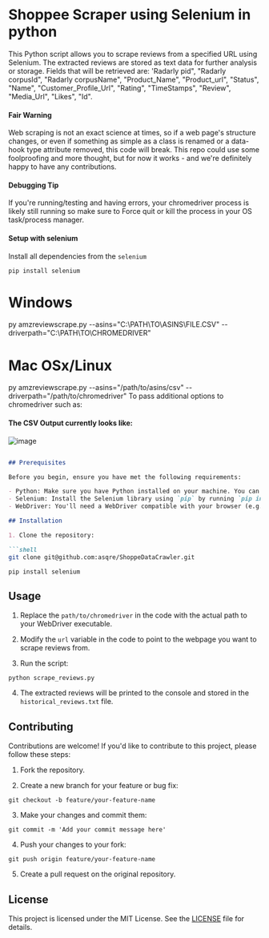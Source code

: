 # Shoppee Scraper using Selenium in python 

This Python script allows you to scrape reviews from a specified URL using Selenium. The extracted reviews are stored as text data for further analysis or storage.
Fields that will be retrieved are: 'Radarly pid", "Radarly corpusId", "Radarly corpusName", "Product_Name", "Product_url",  "Status", "Name", "Customer_Profile_Url", "Rating", "TimeStamps", "Review", "Media_Url", "Likes", "Id".
 
#### Fair Warning
Web scraping is not an exact science at times, so if a web page's structure changes, or even if something as simple as a class is renamed or a data-hook type attribute removed, this code will break. This repo could use some foolproofing and more thought, but for now it works - and we're definitely happy to have any contributions.

#### Debugging Tip
If you're running/testing and having errors, your chromedriver process is likely still running so make sure to Force quit or kill the process in your OS task/process manager.

#### Setup with selenium
Install all dependencies from the `selenium`

```
pip install selenium
```

# Windows
py amzreviewscrape.py --asins="C:\PATH\TO\ASINS\FILE.CSV" --driverpath="C:\PATH\TO\CHROMEDRIVER"

# Mac OSx/Linux
py amzreviewscrape.py --asins="/path/to/asins/csv" --driverpath="/path/to/chromedriver"
To pass additional options to chromedriver such as:



#### The CSV Output currently looks like:

![image](https://github.com/asqre/ShoppeDataCrawler/assets/62792214/ccc08a46-b316-4009-8e1d-775fd42fc903)


```markdown

## Prerequisites

Before you begin, ensure you have met the following requirements:

- Python: Make sure you have Python installed on your machine. You can download it from [python.org](https://www.python.org/downloads/).
- Selenium: Install the Selenium library using `pip` by running `pip install selenium`.
- WebDriver: You'll need a WebDriver compatible with your browser (e.g., Chrome WebDriver). Download and configure it according to your system. You can download Chrome WebDriver [here](https://sites.google.com/chromium.org/driver/).

## Installation

1. Clone the repository:

```shell
git clone git@github.com:asqre/ShoppeDataCrawler.git
```

```shell
pip install selenium
```

## Usage

1. Replace the `path/to/chromedriver` in the code with the actual path to your WebDriver executable.

2. Modify the `url` variable in the code to point to the webpage you want to scrape reviews from.

3. Run the script:

```shell
python scrape_reviews.py
```

4. The extracted reviews will be printed to the console and stored in the `historical_reviews.txt` file.

## Contributing

Contributions are welcome! If you'd like to contribute to this project, please follow these steps:

1. Fork the repository.

2. Create a new branch for your feature or bug fix:

```shell
git checkout -b feature/your-feature-name
```

3. Make your changes and commit them:

```shell
git commit -m 'Add your commit message here'
```

4. Push your changes to your fork:

```shell
git push origin feature/your-feature-name
```

5. Create a pull request on the original repository.

## License

This project is licensed under the MIT License. See the [LICENSE](LICENSE) file for details.
```

